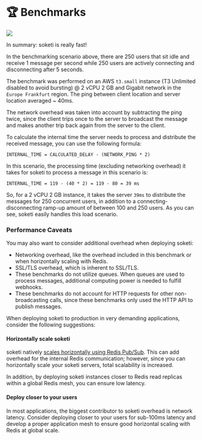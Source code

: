 # 🏆 Benchmarks

![](.gitbook/assets/medium\_90ms\_1536.png)

In summary: soketi is really fast!

In the benchmarking scenario above, there are 250 users that sit idle and receive 1 message per second while 250 users are actively connecting and disconnecting after 5 seconds.

The benchmark was performed on an AWS `t3.small` instance (T3 Unlimited disabled to avoid bursting) @ 2 vCPU 2 GB and Gigabit network in the `Europe Frankfurt` region. The ping between client location and server location averaged \~ 40ms.

The network overhead was taken into account by subtracting the ping twice, since the client trips once to the server to broadcast the message and makes another trip back again from the server to the client.

To calculate the internal time the server needs to process and distribute the received message, you can use the following formula:

```
INTERNAL_TIME = CALCULATED_DELAY - (NETWORK_PING * 2)
```

In this scenario, the processing time (excluding networking overhead) it takes for soketi to process a message in this scenario is:

```
INTERNAL_TIME = 119 - (40 * 2) = 119 - 80 = 39 ms
```

So, for a  2 vCPU 2 GB instance, it takes the server `39ms` to distribute the messages for 250 concurrent users, in addition to a connecting-disconnecting ramp-up amount of between 100 and 250 users. As you can see, soketi easily handles this load scenario.

### Performance Caveats

You may also want to consider additional overhead when deploying soketi:

* Networking overhead, like the overhead included in this benchmark or when horizontally scaling with Redis.
* SSL/TLS overhead, which is inherent to SSL/TLS.
* These benchmarks do not utilize queues. When queues are used to process messages, additional computing power is needed to fulfill webhooks.
* These benchmarks do not account for HTTP requests for other non-broadcasting calls, since these benchmarks only used the HTTP API to publish messages.

When deploying soketi to production in very demanding applications, consider the following suggestions:

#### Horizontally scale soketi

soketi natively [scales horizontally using Redis Pub/Sub](advanced-usage/horizontal-scaling.md). This can add overhead for the internal Redis communication; however, since you can horizontally scale your soketi servers, total scalability is increased.

In addition, by deploying soketi instances closer to Redis read replicas within a global Redis mesh, you can ensure low latency.

#### Deploy closer to your users

In most applications, the biggest contributor to soketi overhead is network latency. Consider deploying closer to your users for sub-100ms latency and develop a proper application mesh to ensure good horizontal scaling with Redis at global scale.
